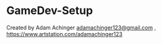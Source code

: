 # GameDev-Setup
Created by Adam Achinger
adamachinger123@gmail.com , https://www.artstation.com/adamachinger123